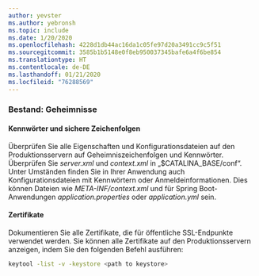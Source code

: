 ```yaml
---
author: yevster
ms.author: yebronsh
ms.topic: include
ms.date: 1/20/2020
ms.openlocfilehash: 4228d1db44ac16da1c05fe97d20a3491cc9c5f51
ms.sourcegitcommit: 3585b1b5148e0f8eb950037345bafe6a4f6be854
ms.translationtype: HT
ms.contentlocale: de-DE
ms.lasthandoff: 01/21/2020
ms.locfileid: "76288569"
---
```

### <a name="inventory-secrets"></a>Bestand: Geheimnisse

#### <a name="passwords-and-secure-strings"></a>Kennwörter und sichere Zeichenfolgen

Überprüfen Sie alle Eigenschaften und Konfigurationsdateien auf den Produktionsservern auf Geheimniszeichenfolgen und Kennwörter. Überprüfen Sie *server.xml* und *context.xml* in „$CATALINA_BASE/conf“. Unter Umständen finden Sie in Ihrer Anwendung auch Konfigurationsdateien mit Kennwörtern oder Anmeldeinformationen. Dies können Dateien wie *META-INF/context.xml* und für Spring Boot-Anwendungen *application.properties* oder *application.yml* sein.

#### <a name="certificates"></a>Zertifikate

Dokumentieren Sie alle Zertifikate, die für öffentliche SSL-Endpunkte verwendet werden. Sie können alle Zertifikate auf den Produktionsservern anzeigen, indem Sie den folgenden Befehl ausführen:

```bash
keytool -list -v -keystore <path to keystore>
```
